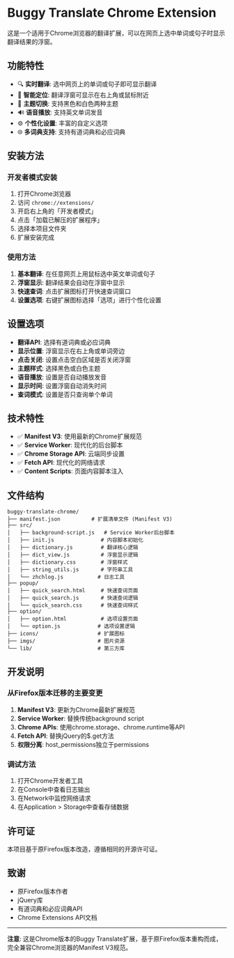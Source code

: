 # Buggy Translate Chrome Extension

这是一个适用于Chrome浏览器的翻译扩展，可以在网页上选中单词或句子时显示翻译结果的浮窗。

## 功能特性

- 🔍 **实时翻译**: 选中网页上的单词或句子即可显示翻译
- 🎯 **智能定位**: 翻译浮窗可显示在右上角或鼠标附近
- 🎨 **主题切换**: 支持黑色和白色两种主题
- 🔊 **语音播放**: 支持英文单词发音
- ⚙️ **个性化设置**: 丰富的自定义选项
- 🌐 **多词典支持**: 支持有道词典和必应词典

## 安装方法

### 开发者模式安装

1. 打开Chrome浏览器
2. 访问 `chrome://extensions/`
3. 开启右上角的「开发者模式」
4. 点击「加载已解压的扩展程序」
5. 选择本项目文件夹
6. 扩展安装完成

### 使用方法

1. **基本翻译**: 在任意网页上用鼠标选中英文单词或句子
2. **浮窗显示**: 翻译结果会自动在浮窗中显示
3. **快速查词**: 点击扩展图标打开快速查词窗口
4. **设置选项**: 右键扩展图标选择「选项」进行个性化设置

## 设置选项

- **翻译API**: 选择有道词典或必应词典
- **显示位置**: 浮窗显示在右上角或单词旁边
- **点击关闭**: 设置点击空白区域是否关闭浮窗
- **主题样式**: 选择黑色或白色主题
- **语音播放**: 设置是否自动播放发音
- **显示时间**: 设置浮窗自动消失时间
- **查词模式**: 设置是否只查询单个单词

## 技术特性

- ✅ **Manifest V3**: 使用最新的Chrome扩展规范
- ✅ **Service Worker**: 现代化的后台脚本
- ✅ **Chrome Storage API**: 云端同步设置
- ✅ **Fetch API**: 现代化的网络请求
- ✅ **Content Scripts**: 页面内容脚本注入

## 文件结构

```
buggy-translate-chrome/
├── manifest.json          # 扩展清单文件 (Manifest V3)
├── src/
│   ├── background-script.js   # Service Worker后台脚本
│   ├── init.js               # 内容脚本初始化
│   ├── dictionary.js         # 翻译核心逻辑
│   ├── dict_view.js          # 浮窗显示逻辑
│   ├── dictionary.css        # 浮窗样式
│   ├── string_utils.js       # 字符串工具
│   └── zhchlog.js           # 日志工具
├── popup/
│   ├── quick_search.html     # 快速查词页面
│   ├── quick_search.js       # 快速查词逻辑
│   └── quick_search.css      # 快速查词样式
├── option/
│   ├── option.html           # 选项设置页面
│   └── option.js            # 选项设置逻辑
├── icons/                   # 扩展图标
├── imgs/                    # 图片资源
└── lib/                     # 第三方库
```

## 开发说明

### 从Firefox版本迁移的主要变更

1. **Manifest V3**: 更新为Chrome最新扩展规范
2. **Service Worker**: 替换传统background script
3. **Chrome APIs**: 使用chrome.storage、chrome.runtime等API
4. **Fetch API**: 替换jQuery的$.get方法
5. **权限分离**: host_permissions独立于permissions

### 调试方法

1. 打开Chrome开发者工具
2. 在Console中查看日志输出
3. 在Network中监控网络请求
4. 在Application > Storage中查看存储数据

## 许可证

本项目基于原Firefox版本改造，遵循相同的开源许可证。

## 致谢

- 原Firefox版本作者
- jQuery库
- 有道词典和必应词典API
- Chrome Extensions API文档

---

**注意**: 这是Chrome版本的Buggy Translate扩展，基于原Firefox版本重构而成，完全兼容Chrome浏览器的Manifest V3规范。